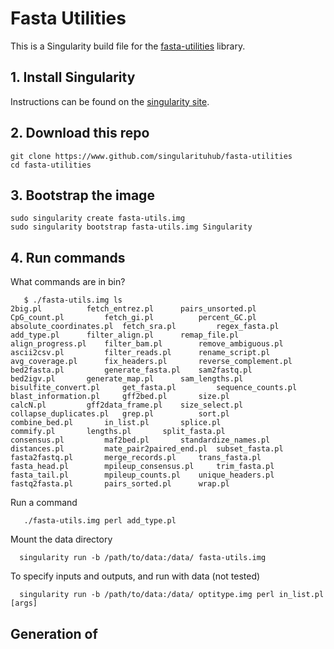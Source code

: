 # Fasta Utilities

This is a Singularity build file for the [fasta-utilities](https://github.com/jimhester/fasta_utilities) library.


## 1. Install Singularity

Instructions can be found on the [singularity site](https://singularityware.github.io).


## 2. Download this repo

    git clone https://www.github.com/singularituhub/fasta-utilities
    cd fasta-utilities


## 3. Bootstrap the image


    sudo singularity create fasta-utils.img
    sudo singularity bootstrap fasta-utils.img Singularity


## 4. Run commands

What commands are in bin?

       $ ./fasta-utils.img ls
	2big.pl			 fetch_entrez.pl	  pairs_unsorted.pl
	CpG_count.pl		 fetch_gi.pl		  percent_GC.pl
	absolute_coordinates.pl  fetch_sra.pl		  regex_fasta.pl
	add_type.pl		 filter_align.pl	  remap_file.pl
	align_progress.pl	 filter_bam.pl		  remove_ambiguous.pl
	ascii2csv.pl		 filter_reads.pl	  rename_script.pl
	avg_coverage.pl		 fix_headers.pl		  reverse_complement.pl
	bed2fasta.pl		 generate_fasta.pl	  sam2fastq.pl
	bed2igv.pl		 generate_map.pl	  sam_lengths.pl
	bisulfite_convert.pl	 get_fasta.pl		  sequence_counts.pl
	blast_information.pl	 gff2bed.pl		  size.pl
	calcN.pl		 gff2data_frame.pl	  size_select.pl
	collapse_duplicates.pl	 grep.pl		  sort.pl
	combine_bed.pl		 in_list.pl		  splice.pl
	commify.pl		 lengths.pl		  split_fasta.pl
	consensus.pl		 maf2bed.pl		  standardize_names.pl
	distances.pl		 mate_pair2paired_end.pl  subset_fasta.pl
	fasta2fastq.pl		 merge_records.pl	  trans_fasta.pl
	fasta_head.pl		 mpileup_consensus.pl	  trim_fasta.pl
	fasta_tail.pl		 mpileup_counts.pl	  unique_headers.pl
	fastq2fasta.pl		 pairs_sorted.pl	  wrap.pl


Run a command


       ./fasta-utils.img perl add_type.pl


Mount the data directory

      
      singularity run -b /path/to/data:/data/ fasta-utils.img


To specify inputs and outputs, and run with data (not tested)


      singularity run -b /path/to/data:/data/ optitype.img perl in_list.pl [args]



## Generation of

